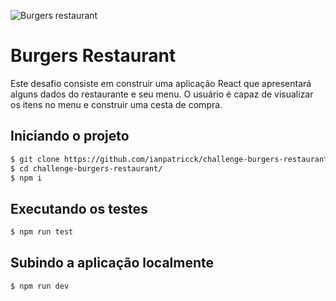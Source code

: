 ![Burgers restaurant](public/images/banner.png)

# Burgers Restaurant

Este desafio consiste em construir uma aplicação React que apresentará alguns dados do restaurante e seu menu. O usuário é capaz de visualizar os itens no menu e construir uma cesta de compra.

## Iniciando o projeto

```bash
$ git clone https://github.com/ianpatricck/challenge-burgers-restaurant
$ cd challenge-burgers-restaurant/
$ npm i
```

## Executando os testes

```bash
$ npm run test
```

## Subindo a aplicação localmente

```bash
$ npm run dev
```
